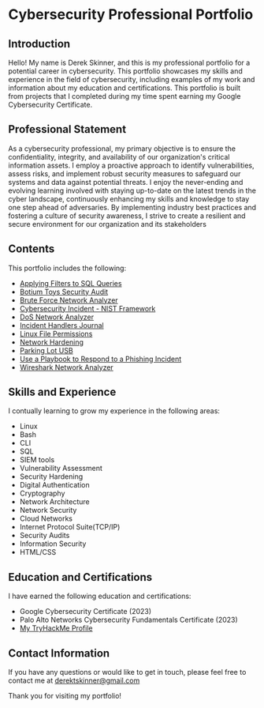 # Cybersecurity Professional Portfolio

## Introduction

Hello! My name is Derek Skinner, and this is my professional portfolio for a potential career in cybersecurity. This portfolio showcases my skills and experience in the field of cybersecurity, including examples of my work and information about my education and certifications. This portfolio is built from projects that I completed during my time spent earning my Google Cybersecurity Certificate.

## Professional Statement

As a cybersecurity professional, my primary objective is to ensure the confidentiality, integrity, and availability of our organization's critical information assets. I employ a proactive approach to identify vulnerabilities, assess risks, and implement robust security measures to safeguard our systems and data against potential threats. I enjoy the never-ending and evolving learning involved with staying up-to-date on the latest trends in the cyber landscape, continuously enhancing my skills and knowledge to stay one step ahead of adversaries. By implementing industry best practices and fostering a culture of security awareness, I strive to create a resilient and secure environment for our organization and its stakeholders

## Contents

This portfolio includes the following:

- [Applying Filters to SQL Queries](https://github.com/derek-skinner/Cybersecurity-Professional-Portfolio/tree/main/Applying%20Filters%20to%20SQL%20Queries%20Exercise)
- [Botium Toys Security Audit](https://github.com/derek-skinner/Cybersecurity-Professional-Portfolio/tree/main/Botium%20Toys%20-%20%20Security%20Audit%20Exercise)
- [Brute Force Network Analyzer](https://github.com/derek-skinner/Cybersecurity-Professional-Portfolio/tree/main/Brute%20Force%20Network%20Analyzer%20Exercise)
- [Cybersecurity Incident - NIST Framework](https://github.com/derek-skinner/Cybersecurity-Professional-Portfolio/tree/main/Cybersecurity%20Incident%20-%20NIST%20Framework)
- [DoS Network Analyzer](https://github.com/derek-skinner/Cybersecurity-Professional-Portfolio/tree/main/DoS%20Network%20Analyzer%20Exercise)
- [Incident Handlers Journal](https://github.com/derek-skinner/Cybersecurity-Professional-Portfolio/tree/main/Incident%20Handlers%20Journal%20Exercise)
- [Linux File Permissions](https://github.com/derek-skinner/Cybersecurity-Professional-Portfolio/tree/main/Linux%20File%20Permissions%20Exercise)
- [Network Hardening](https://github.com/derek-skinner/Cybersecurity-Professional-Portfolio/tree/main/Network%20Hardening%20Exercise)
- [Parking Lot USB](https://github.com/derek-skinner/Cybersecurity-Professional-Portfolio/tree/main/Parking%20Lot%20USB%20Exercise)
- [Use a Playbook to Respond to a Phishing Incident](https://github.com/derek-skinner/Cybersecurity-Professional-Portfolio/tree/main/Use%20a%20Playbook%20to%20Respond%20to%20a%20Phishing%20Incident%20Exercise)
- [Wireshark Network Analyzer](https://github.com/derek-skinner/Cybersecurity-Professional-Portfolio/tree/main/Wireshark%20Network%20Analyzer%20Exercise)

## Skills and Experience

I contually learning to grow my experience in the following areas:

- Linux
- Bash
- CLI
- SQL
- SIEM tools
- Vulnerability Assessment
- Security Hardening
- Digital Authentication
- Cryptography
- Network Architecture
- Network Security
- Cloud Networks
- Internet Protocol Suite(TCP/IP)
- Security Audits
- Information Security
- HTML/CSS

## Education and Certifications

I have earned the following education and certifications:

- Google Cybersecurity Certificate (2023)
- Palo Alto Networks Cybersecurity Fundamentals Certificate (2023)
- [My TryHackMe Profile](https://tryhackme.com/p/Ghostpixel)

## Contact Information

If you have any questions or would like to get in touch, please feel free to contact me at derektskinner@gmail.com

Thank you for visiting my portfolio!